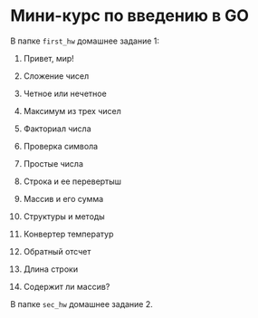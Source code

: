 # Мини-курс по введению в GO

В папке `first_hw` домашнее задание 1:

1. Привет, мир!

2. Сложение чисел

3. Четное или нечетное

4. Максимум из трех чисел

5. Факториал числа

6. Проверка символа

7. Простые числа

8. Строка и ее перевертыш

9. Массив и его сумма

10. Структуры и методы

11. Конвертер температур

12. Обратный отсчет

13. Длина строки

14. Содержит ли массив?

В папке `sec_hw` домашнее задание 2.
